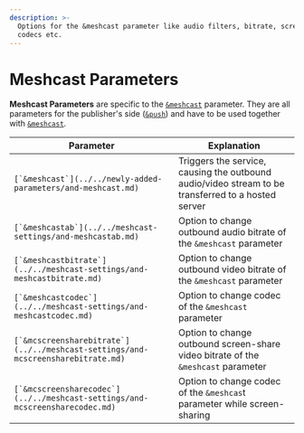```yaml
---
description: >-
  Options for the &meshcast parameter like audio filters, bitrate, screen-share,
  codecs etc.
---
```


# Meshcast Parameters

**Meshcast Parameters** are specific to the [`&meshcast`](../../newly-added-parameters/and-meshcast.md) parameter. They are all parameters for the publisher's side ([`&push`](../../source-settings/push.md)) and have to be used together with [`&meshcast`](../../newly-added-parameters/and-meshcast.md).

| Parameter                                                                          | Explanation                                                                                        |
| ---------------------------------------------------------------------------------- | -------------------------------------------------------------------------------------------------- |
| ``[`&meshcast`](../../newly-added-parameters/and-meshcast.md)``                    | Triggers the service, causing the outbound audio/video stream to be transferred to a hosted server |
| ``[`&meshcastab`](../../meshcast-settings/and-meshcastab.md)``                     | Option to change outbound audio bitrate of the `&meshcast` parameter                               |
| ``[`&meshcastbitrate`](../../meshcast-settings/and-meshcastbitrate.md)``           | Option to change outbound video bitrate of the `&meshcast` parameter                               |
| ``[`&meshcastcodec`](../../meshcast-settings/and-meshcastcodec.md)``               | Option to change codec of the `&meshcast` parameter                                                |
| ``[`&mcscreensharebitrate`](../../meshcast-settings/and-mcscreensharebitrate.md)`` | Option to change outbound screen-share video bitrate of the `&meshcast` parameter                  |
| ``[`&mcscreensharecodec`](../../meshcast-settings/and-mcscreensharecodec.md)``     | Option to change codec of the `&meshcas`t parameter while screen-sharing                           |
